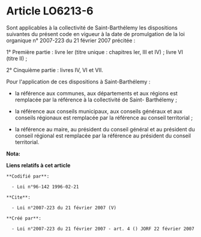 # Article LO6213-6

Sont applicables à la collectivité de Saint-Barthélemy les dispositions suivantes du présent code en vigueur à la date de
promulgation de la loi organique n° 2007-223 du 21 février 2007 précitée : 

1° Première partie : livre Ier (titre unique : chapitres Ier, III et IV) ; livre VI (titre II) ; 

2° Cinquième partie : livres IV, VI et VII. 

Pour l'application de ces dispositions à Saint-Barthélemy :

- la référence aux communes, aux départements et aux régions est remplacée par la référence à la collectivité de Saint-
Barthélemy ;

- la référence aux conseils municipaux, aux conseils généraux et aux conseils régionaux est remplacée par la référence au
conseil territorial ;

- la référence au maire, au président du conseil général et au président du conseil régional est remplacée par la référence
au président du conseil territorial.

**Nota:**



**Liens relatifs à cet article**

	**Codifié par**:

	  - Loi n°96-142 1996-02-21

	**Cite**:

	  - Loi n°2007-223 du 21 février 2007 (V)

	**Créé par**:

	  - Loi n°2007-223 du 21 février 2007 - art. 4 () JORF 22 février 2007
